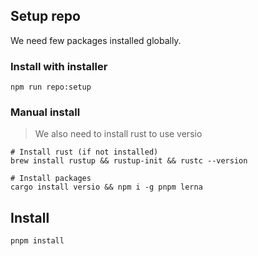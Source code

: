 ## Setup repo

We need few packages installed globally.

### Install with installer

```
npm run repo:setup
```

### Manual install

> We also need to install rust to use versio

```
# Install rust (if not installed)
brew install rustup && rustup-init && rustc --version

# Install packages
cargo install versio && npm i -g pnpm lerna
```

## Install

```
pnpm install
```


